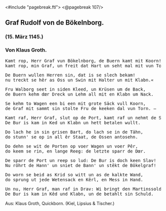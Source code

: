 <#include "pagebreak.ftl">
\<@pagebreak 107/>
<h2>Graf Rudolf von de Bökelnborg.</h2>

<h3>(15. März 1145.)</h3>

<h3>Von Klaus Groth.</h3>

<pre>Kamt rop, Herr Graf vun Bökelnborg, de Buern kamt mit Koorn!
kamt rop, min Graf, un freit dat Hart un seht mal mit vun Torn!</pre>

<pre>De Buern wullen Herren sin, dat is se slech bekam!
nu treckt se hêr as Oss un Swin mit Halter un mit Klabn.«</pre>

<pre>Fru Walborg seet in siden Kleed, un Krüsen um de Back,
de Buern kehm dœr Dreck un Lehm all mit en Klabn um Nack.</pre>

<pre>Se kehm to Wagen een bi een mit grote Säck vull Koorn,
de Graf mit sammt sin stolte Fru de keeken dal vun Torn. &mdash;</pre>

<pre>Kamt raf, Herr Graf, slut op de Port, kamt raf un nehmt de Schuld!
De Bur is kam in Ked un Klabn un hett betalen wullt.</pre>

<pre>Do lach he in sin grisen Bart, do lach se in de Tähn,
do stunn' se op in all êr Staat, de Ossen antosehn.</pre>

<pre>Do dehn se wit de Porten op voer Wagen un voer Pêr,
do keem se rin, en lange Reeg: de letzte sparr de Dœr.</pre>

<pre>De sparr de Port un reep so lud: De Bur is doch keen Slav!
Nu röhrt de Hann' un sniet de Bann' un stêkt de Bökelgraf!</pre>

<pre>Do worn se beid as Krid so witt un as de kalkte Wand,
do sprung ut jede Wetensack en Kêrl, en Mess in Hand.</pre>

<pre>Un nu, Herr Graf, man raf in Drav: Wi bringt den Martinssold!
De Bur is kam in Kêd und Klabn, un de betahlt sin Schuld.</pre>

<div class="source">Aus: Klaus Groth, Quickborn. (Kiel, Lipsius &amp; Tischer.)</div>

